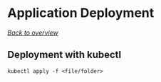 # Application Deployment

[_Back to overview_](README.md)

## Deployment with kubectl

```
kubectl apply -f <file/folder>
```

